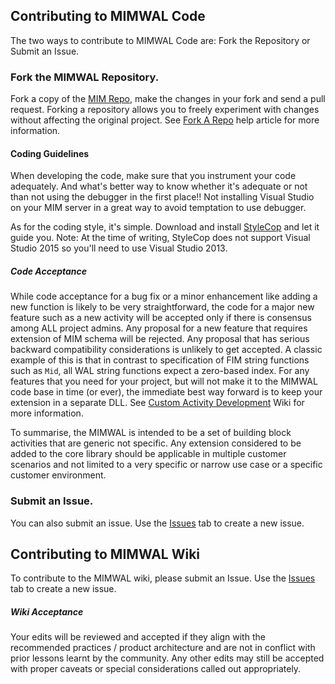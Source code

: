 ## Contributing to MIMWAL Code

The two ways to contribute to MIMWAL Code are: Fork the Repository or Submit an Issue.

### Fork the MIMWAL Repository.

Fork a copy of the [MIM Repo](https://github.com/Microsoft/MIMWAL), make the changes in your fork and send a pull request. Forking a repository allows you to freely experiment with changes without affecting the original project. See [Fork A Repo](https://help.github.com/articles/fork-a-repo/) help article for more information.

#### Coding Guidelines

When developing the code, make sure that you instrument your code adequately. And what's better way to know whether it's adequate or not than not using the debugger in the first place!! Not installing Visual Studio on your MIM server in a great way to avoid temptation to use debugger. 

As for the coding style, it's simple. Download and install [StyleCop](http://stylecop.codeplex.com/) and let it guide you. Note: At the time of writing, StyleCop does not support Visual Studio 2015 so you'll need to use Visual Studio 2013.

##### Code Acceptance

While code acceptance for a bug fix or a minor enhancement like adding a new function is likely to be very straightforward, the code for a major new feature such as a new activity will be accepted only if there is consensus among ALL project admins. Any proposal for a new feature that requires extension of MIM schema will be rejected. Any proposal that has serious backward compatibility considerations is unlikely to get accepted. A classic example of this is that in contrast to specification of FIM string functions such as `Mid`, all WAL string functions expect a zero-based index. For any features that you need for your project, but will not make it to the MIMWAL code base in time (or ever), the immediate best way forward is to keep your extension in a separate DLL. See [Custom Activity Development](https://github.com/Microsoft/MIMWAL/wiki/Custom-Activity-Development) Wiki for more information. 

To summarise, the MIMWAL is intended to be a set of building block activities that are generic not specific. Any extension considered to be added to the core library should be applicable in multiple customer scenarios and not limited to a very specific or narrow use case or a specific customer environment.

### Submit an Issue.

You can also submit an issue. Use the [Issues](https://github.com/Microsoft/MIMWAL/issues) tab to create a new issue.


## Contributing to MIMWAL Wiki

To contribute to the MIMWAL wiki, please submit an Issue. Use the [Issues](https://github.com/Microsoft/MIMWAL/issues) tab to create a new issue.

##### Wiki Acceptance

Your edits will be reviewed and accepted if they align with the recommended practices / product architecture and are not in conflict with prior lessons learnt by the community. Any other edits may still be accepted with proper caveats or special considerations called out appropriately.
